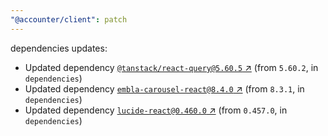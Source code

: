 ```yaml
---
"@accounter/client": patch
---
```

dependencies updates:
  - Updated dependency [`@tanstack/react-query@5.60.5` ↗︎](https://www.npmjs.com/package/@tanstack/react-query/v/5.60.5) (from `5.60.2`, in `dependencies`)
  - Updated dependency [`embla-carousel-react@8.4.0` ↗︎](https://www.npmjs.com/package/embla-carousel-react/v/8.4.0) (from `8.3.1`, in `dependencies`)
  - Updated dependency [`lucide-react@0.460.0` ↗︎](https://www.npmjs.com/package/lucide-react/v/0.460.0) (from `0.457.0`, in `dependencies`)

